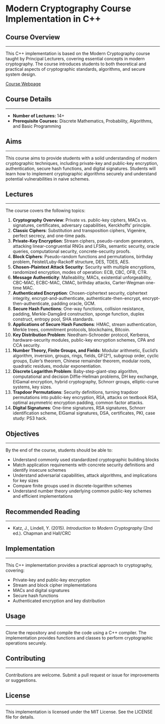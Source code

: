 # Modern Cryptography Course Implementation in C++

## Course Overview
---------------

This C++ implementation is based on the Modern Cryptography course taught by Principal Lecturers, covering essential concepts in modern cryptography. The course introduces students to both theoretical and practical aspects of cryptographic standards, algorithms, and secure system design.

[Course Webpage](https://www.cl.cam.ac.uk/teaching/2223/Crypto/)

## Course Details
----------------

* **Number of Lectures:** 14+
* **Prerequisite Courses:** Discrete Mathematics, Probability, Algorithms, and Basic Programming

## Aims
-----

This course aims to provide students with a solid understanding of modern cryptographic techniques, including private-key and public-key encryption, authentication, secure hash functions, and digital signatures. Students will learn how to implement cryptographic algorithms securely and understand potential vulnerabilities in naive schemes.

## Lectures
----------

The course covers the following topics:

1. **Cryptography Overview**: Private vs. public-key ciphers, MACs vs. signatures, certificates, adversary capabilities, Kerckhoffs’ principle.  
2. **Classic Ciphers**: Substitution and transposition ciphers, Vigenère, perfect secrecy, and one-time pads.  
3. **Private-Key Encryption**: Stream ciphers, pseudo-random generators, attacking linear-congruential RNGs and LFSRs, semantic security, oracle queries, computational security, concrete-security proofs.  
4. **Block Ciphers**: Pseudo-random functions and permutations, birthday problem, Feistel/Luby-Rackoff structure, DES, TDES, AES.  
5. **Chosen-Plaintext Attack Security**: Security with multiple encryptions, randomized encryption, modes of operation: ECB, CBC, OFB, CTR.  
6. **Message Authenticity**: Malleability, MACs, existential unforgeability, CBC-MAC, ECBC-MAC, CMAC, birthday attacks, Carter-Wegman one-time MAC.  
7. **Authenticated Encryption**: Chosen-ciphertext security, ciphertext integrity, encrypt-and-authenticate, authenticate-then-encrypt, encrypt-then-authenticate, padding oracle, GCM.  
8. **Secure Hash Functions**: One-way functions, collision resistance, padding, Merkle-Damgård construction, sponge function, duplex construct, entropy pool, SHA standards.  
9. **Applications of Secure Hash Functions**: HMAC, stream authentication, Merkle trees, commitment protocols, blockchains, Bitcoin.  
10. **Key Distribution Problem**: Needham-Schroeder protocol, Kerberos, hardware-security modules, public-key encryption schemes, CPA and CCA security.  
11. **Number Theory, Finite Groups, and Fields**: Modular arithmetic, Euclid’s algorithm, inversion, groups, rings, fields, GF(2ⁿ), subgroup order, cyclic groups, Euler’s theorem, Chinese remainder theorem, modular roots, quadratic residues, modular exponentiation.  
12. **Discrete Logarithm Problem**: Baby-step-giant-step algorithm, computational and decision Diffie-Hellman problems, DH key exchange, ElGamal encryption, hybrid cryptography, Schnorr groups, elliptic-curve systems, key sizes.  
13. **Trapdoor Permutations**: Security definitions, turning trapdoor permutations into public-key encryption, RSA, attacks on textbook RSA, optimal asymmetric encryption padding, common factor attacks.  
14. **Digital Signatures**: One-time signatures, RSA signatures, Schnorr identification scheme, ElGamal signatures, DSA, certificates, PKI, case study: PS3 hack.

## Objectives
------------

By the end of the course, students should be able to:

* Understand commonly used standardized cryptographic building blocks  
* Match application requirements with concrete security definitions and identify insecure schemes  
* Understand adversarial capabilities, attack algorithms, and implications for key sizes  
* Compare finite groups used in discrete-logarithm schemes  
* Understand number theory underlying common public-key schemes and efficient implementations  

## Recommended Reading
---------------------

* Katz, J., Lindell, Y. (2015). _Introduction to Modern Cryptography_ (2nd ed.). Chapman and Hall/CRC  

## Implementation
---------------

This C++ implementation provides a practical approach to cryptography, covering:

* Private-key and public-key encryption  
* Stream and block cipher implementations  
* MACs and digital signatures  
* Secure hash functions  
* Authenticated encryption and key distribution  

## Usage
-----

Clone the repository and compile the code using a C++ compiler. The implementation provides functions and classes to perform cryptographic operations securely.

## Contributing
------------

Contributions are welcome. Submit a pull request or issue for improvements or suggestions.

## License
-------

This implementation is licensed under the MIT License. See the LICENSE file for details.
